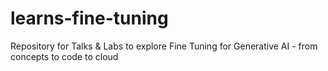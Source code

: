 # learns-fine-tuning
Repository for Talks &amp; Labs to explore Fine Tuning for Generative AI - from concepts to code to cloud
